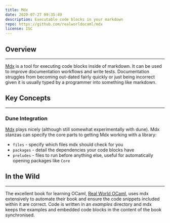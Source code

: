 ```yaml
---
title: Mdx
date: 2020-07-27 09:35:49
description: Executable code blocks in your markdown
repo: https://github.com/realworldocaml/mdx
license: ISC
---
```


## Overview

---

[Mdx](https://github.com/realworldocaml/mdx) is a tool for executing code blocks inside of markdown. It can be used to improve documentation workflows and write tests. Documentation struggles from becoming out-dated fairly quickly or just being incorrect given it is usually typed by a programmer into something like markdown.  

## Key Concepts

---

### Dune Integration

[Mdx](https://dune.readthedocs.io/en/stable/dune-files.html#mdx-since-2-4) plays nicely (although still somewhat experimentally with dune). Mdx stanzas can specify the core parts to getting Mdx working with a library: 

- `files` - specify which files mdx should check for you
- `packages` - detail the dependencies your code blocks have
- `preludes` - files to run before anything else, useful for automatically opening packages like `Core`

## In the Wild

---

The excellent book for learning OCaml, [Real World OCaml,](https://github.com/realworldocaml/book) uses mdx extensively to automate their book and ensure the code snippets included within it are correct. Code is written in an *examples* directory and mdx keeps the examples and embedded code blocks in the content of the book synchronised.